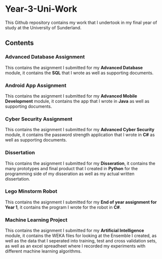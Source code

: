 # Year-3-Uni-Work
This Github repository contains my work that I undertook in my final year of study at the University of Sunderland.

## Contents

### Advanced Database Assignment
This contains the asignment I submitted for my **Advanced Database** module, it contains the **SQL** that I wrote as well as supporting documents.

### Android App Assignment 
This contains the asignment I submitted for my **Advanced Mobile Development** module, it contains the app that I wrote in **Java** as well as supporting documents.

### Cyber Security Assignment
This contains the asignment I submitted for my **Advanced Cyber Security** module, it contains the password strength application that I wrote in **C#** as well as supporting documents.

### Dissertation
This contains the asignment I submitted for my **Disseration**, it contains the many prototypes and final product that I created in **Python** for the programming side of my disseration as well as my actual written dissertation.

### Lego Minstorm Robot
This contains the asignment I submitted for my **End of year assignment for Year 1**, it contains the program I wrote for the robot in **C#**.

### Machine Learning Project
This contains the asignment I submitted for my **Artificial Intelligence** module, it contains the WEKA files for looking at the Ensemble I created, as well as the data that I seperated into training, test and cross validation sets, as well as an excel spreadheet where I recorded my experiments with different machine learning algorithms.
